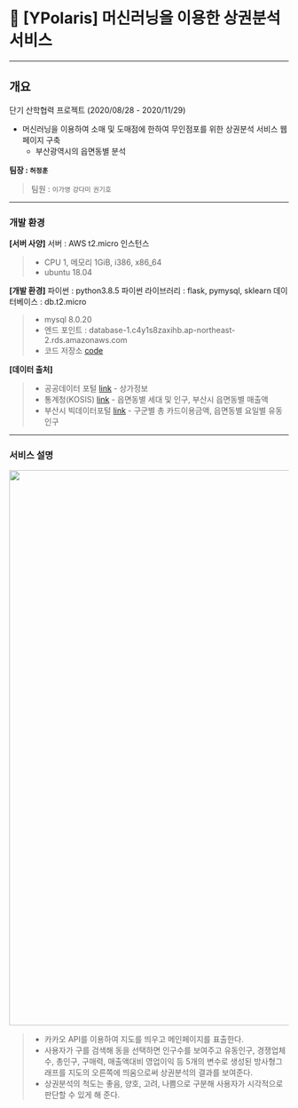 # 🎯 [YPolaris] 머신러닝을 이용한 상권분석 서비스
---

## 개요

단기 산학협력 프로젝트 (2020/08/28 - 2020/11/29)
* 머신러닝을 이용하여 소매 및 도매점에 한하여 무인점포를 위한 상권분석 서비스 웹페이지 구축
  * 부산광역시의 읍면동별 분석  

**팀장 : `허정훈`**
> 팀원 : `이가영` `강다미` `권기호`
---
### 개발 환경

**[서버 사양]**
서버 : AWS t2.micro 인스턴스
> - CPU 1, 메모리 1GiB, i386, x86_64
> - ubuntu 18.04

**[개발 환경]**
파이썬 : python3.8.5
파이썬 라이브러리 : flask, pymysql, sklearn
데이터베이스 : db.t2.micro 
> - mysql 8.0.20
> - 엔드 포인트 : database-1.c4y1s8zaxihb.ap-northeast-2.rds.amazonaws.com
> - 코드 저장소 [code](https://github.com/Kangdamii/yproject)

**[데이터 출처]**
> * 공공데이터 포털 [link](https://www.data.go.kr/data/15059997/fileData.do) - 상가정보 
> * 통계청(KOSIS) [link](https://kosis.kr/index/index.do) - 읍면동별 세대 및 인구, 부산시 읍면동별 매출액
> * 부산시 빅데이터포털 [link](https://bigdata.busan.go.kr/) - 구군별 총 카드이용금액, 읍면동별 요일별 유동인구

---
### 서비스 설명
<img src = "https://user-images.githubusercontent.com/54921730/108481280-59819180-72db-11eb-9a8f-cf38e06e4a01.png" width = 1000, max_width_size=100% height = auto/>

> * 카카오 API를 이용하여 지도를 띄우고 메인페이지를 표출한다. 
> * 사용자가 구를 검색해 동을 선택하면 인구수를 보여주고 유동인구, 경쟁업체수, 총인구, 구매력, 매출액대비 영업이익 등
5개의 변수로 생성된 방사형그래프를 지도의 오른쪽에 띄움으로써 상권분석의 결과를 보여준다.
> * 상권분석의 척도는 좋음, 양호, 고려, 나쁨으로 구분해 사용자가 시각적으로 판단할 수 있게 해 준다. 
